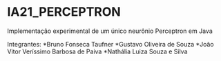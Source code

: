 # IA21_PERCEPTRON
Implementação experimental de um único neurônio Perceptron em Java

Integrantes:
*Bruno Fonseca Taufner
*Gustavo Oliveira de Souza
*João Vitor Veríssimo Barbosa de Paiva
*Nathália Luiza Souza e Silva
